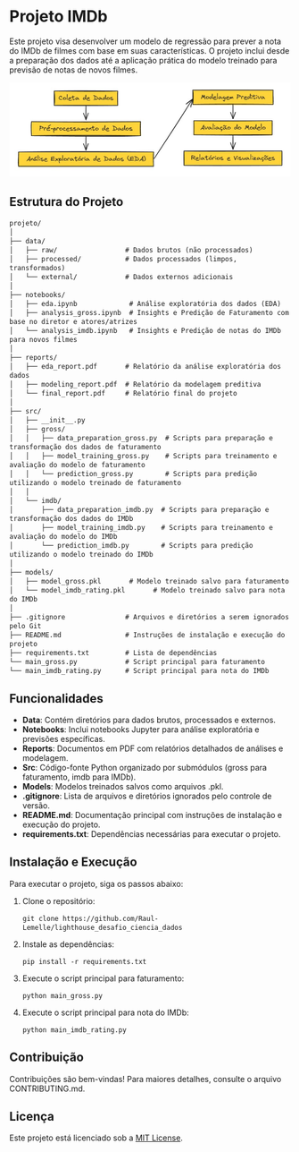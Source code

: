# Projeto IMDb

Este projeto visa desenvolver um modelo de regressão para prever a nota do IMDb de filmes com base em suas características. O projeto inclui desde a preparação dos dados até a aplicação prática do modelo treinado para previsão de notas de novos filmes.

![Workflow do Projeto](https://github.com/Raul-Lemelle/data/blob/main/docs/workflow_imdb.jpg)

## Estrutura do Projeto

```
projeto/
│
├── data/
│   ├── raw/                 # Dados brutos (não processados)
│   ├── processed/           # Dados processados (limpos, transformados)
│   └── external/            # Dados externos adicionais
│
├── notebooks/
│   ├── eda.ipynb             # Análise exploratória dos dados (EDA)
│   ├── analysis_gross.ipynb  # Insights e Predição de Faturamento com base no diretor e atores/atrizes
│   └── analysis_imdb.ipynb   # Insights e Predição de notas do IMDb para novos filmes
│
├── reports/
│   ├── eda_report.pdf       # Relatório da análise exploratória dos dados
│   ├── modeling_report.pdf  # Relatório da modelagem preditiva
│   └── final_report.pdf     # Relatório final do projeto
│
├── src/
│   ├── __init__.py
│   ├── gross/
│   │   ├── data_preparation_gross.py  # Scripts para preparação e transformação dos dados de faturamento
│   │   ├── model_training_gross.py    # Scripts para treinamento e avaliação do modelo de faturamento
│   │   └── prediction_gross.py        # Scripts para predição utilizando o modelo treinado de faturamento
│   │
│   └── imdb/
│       ├── data_preparation_imdb.py  # Scripts para preparação e transformação dos dados do IMDb
│       ├── model_training_imdb.py    # Scripts para treinamento e avaliação do modelo do IMDb
│       └── prediction_imdb.py        # Scripts para predição utilizando o modelo treinado do IMDb
│
├── models/
│   ├── model_gross.pkl       # Modelo treinado salvo para faturamento
│   └── model_imdb_rating.pkl       # Modelo treinado salvo para nota do IMDb
│
├── .gitignore               # Arquivos e diretórios a serem ignorados pelo Git
├── README.md                # Instruções de instalação e execução do projeto
├── requirements.txt         # Lista de dependências
└── main_gross.py            # Script principal para faturamento
└── main_imdb_rating.py      # Script principal para nota do IMDb
```

## Funcionalidades

- **Data**: Contém diretórios para dados brutos, processados e externos.
- **Notebooks**: Inclui notebooks Jupyter para análise exploratória e previsões específicas.
- **Reports**: Documentos em PDF com relatórios detalhados de análises e modelagem.
- **Src**: Código-fonte Python organizado por submódulos (gross para faturamento, imdb para IMDb).
- **Models**: Modelos treinados salvos como arquivos .pkl.
- **.gitignore**: Lista de arquivos e diretórios ignorados pelo controle de versão.
- **README.md**: Documentação principal com instruções de instalação e execução do projeto.
- **requirements.txt**: Dependências necessárias para executar o projeto.

## Instalação e Execução

Para executar o projeto, siga os passos abaixo:

1. Clone o repositório:

   ```
   git clone https://github.com/Raul-Lemelle/lighthouse_desafio_ciencia_dados
   ```

2. Instale as dependências:

   ```
   pip install -r requirements.txt
   ```

3. Execute o script principal para faturamento:

   ```
   python main_gross.py
   ```

4. Execute o script principal para nota do IMDb:

   ```
   python main_imdb_rating.py
   ```

## Contribuição

Contribuições são bem-vindas! Para maiores detalhes, consulte o arquivo CONTRIBUTING.md.

## Licença

Este projeto está licenciado sob a [MIT License](https://opensource.org/licenses/MIT).
```